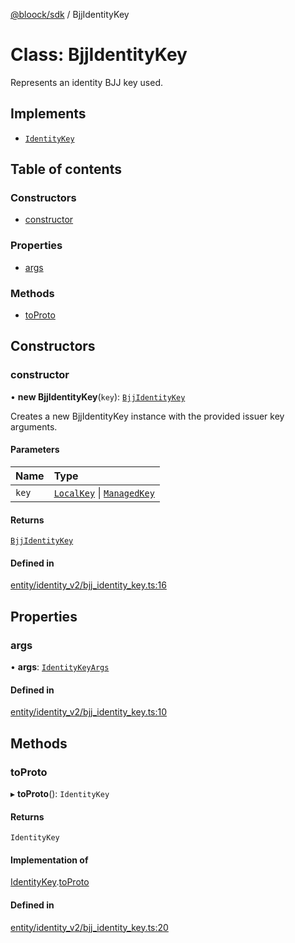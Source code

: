[@bloock/sdk](../index.md) / BjjIdentityKey

# Class: BjjIdentityKey

Represents an identity BJJ key used.

## Implements

- [`IdentityKey`](../interfaces/IdentityKey.md)

## Table of contents

### Constructors

- [constructor](BjjIdentityKey.md#constructor)

### Properties

- [args](BjjIdentityKey.md#args)

### Methods

- [toProto](BjjIdentityKey.md#toproto)

## Constructors

### constructor

• **new BjjIdentityKey**(`key`): [`BjjIdentityKey`](BjjIdentityKey.md)

Creates a new BjjIdentityKey instance with the provided issuer key arguments.

#### Parameters

| Name | Type |
| :------ | :------ |
| `key` | [`LocalKey`](LocalKey.md) \| [`ManagedKey`](ManagedKey.md) |

#### Returns

[`BjjIdentityKey`](BjjIdentityKey.md)

#### Defined in

[entity/identity_v2/bjj_identity_key.ts:16](https://github.com/bloock/bloock-sdk/blob/587f793/languages/js/src/entity/identity_v2/bjj_identity_key.ts#L16)

## Properties

### args

• **args**: [`IdentityKeyArgs`](IdentityKeyArgs.md)

#### Defined in

[entity/identity_v2/bjj_identity_key.ts:10](https://github.com/bloock/bloock-sdk/blob/587f793/languages/js/src/entity/identity_v2/bjj_identity_key.ts#L10)

## Methods

### toProto

▸ **toProto**(): `IdentityKey`

#### Returns

`IdentityKey`

#### Implementation of

[IdentityKey](../interfaces/IdentityKey.md).[toProto](../interfaces/IdentityKey.md#toproto)

#### Defined in

[entity/identity_v2/bjj_identity_key.ts:20](https://github.com/bloock/bloock-sdk/blob/587f793/languages/js/src/entity/identity_v2/bjj_identity_key.ts#L20)
